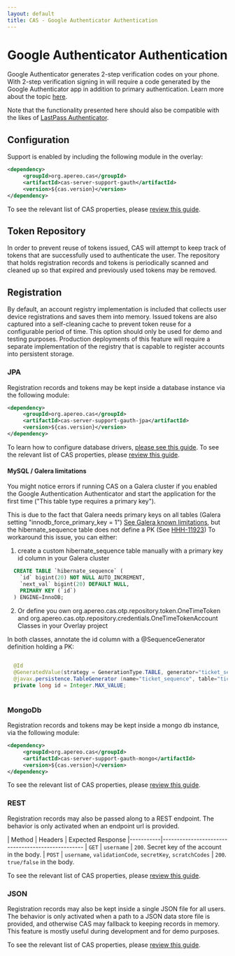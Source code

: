 ```yaml
---
layout: default
title: CAS - Google Authenticator Authentication
---
```


# Google Authenticator Authentication

Google Authenticator generates 2-step verification codes on your phone. With 2-step verification signing in will require a code generated by the Google Authenticator app in addition to primary authentication. Learn more about the topic [here](https://en.wikipedia.org/wiki/Google_Authenticator).

Note that the functionality presented here should also be compatible with the likes of [LastPass Authenticator](https://lastpass.com/auth).

## Configuration

Support is enabled by including the following module in the overlay:

```xml
<dependency>
     <groupId>org.apereo.cas</groupId>
     <artifactId>cas-server-support-gauth</artifactId>
     <version>${cas.version}</version>
</dependency>
```

To see the relevant list of CAS properties, please [review this guide](Configuration-Properties.html#google-authenticator).

## Token Repository

In order to prevent reuse of tokens issued, CAS will attempt to keep track of tokens that are successfully used to authenticate the user.
The repository that holds registration records and tokens is periodically scanned and cleaned up so that expired and previously used tokens
may be removed.

## Registration

By default, an account registry implementation is included that collects user device registrations and saves them into memory.
Issued tokens are also captured into a self-cleaning cache to prevent token reuse for a configurable period of time.
This option should only be used for demo and testing purposes. Production deployments of this feature will require a separate
implementation of the registry that is capable to register accounts into persistent storage.

### JPA

Registration records and tokens may be kept inside a database instance via the following module:

```xml
<dependency>
     <groupId>org.apereo.cas</groupId>
     <artifactId>cas-server-support-gauth-jpa</artifactId>
     <version>${cas.version}</version>
</dependency>
```

To learn how to configure database drivers, [please see this guide](JDBC-Drivers.html).
To see the relevant list of CAS properties, please [review this guide](Configuration-Properties.html#google-authenticator-jpa).

#### MySQL / Galera limitations
You might notice errors if running CAS on a Galera cluster if you enabled the Google Authentication Authenticator and start the application for the first time ("This table type requires a primary key").

This is due to the fact that Galera needs primary keys on all tables (Galera setting "innodb_force_primary_key = 1") [See Galera known limitations](https://mariadb.com/kb/en/mariadb/mariadb-galera-cluster-known-limitations/), 
but the hibernate_sequence table does not define a PK (See [HHH-11923](https://hibernate.atlassian.net/browse/HHH-11923))
To workaround this issue, you can either: 
1. create a custom hibernate_sequence table manually with a primary key id column in your Galera cluster
```sql
  CREATE TABLE `hibernate_sequence` (
    `id` bigint(20) NOT NULL AUTO_INCREMENT,
    `next_val` bigint(20) DEFAULT NULL,
    PRIMARY KEY (`id`)
  ) ENGINE=InnoDB;
```
2. Or define you own org.apereo.cas.otp.repository.token.OneTimeToken and org.apereo.cas.otp.repository.credentials.OneTimeTokenAccount Classes in your Overlay project 
   
In both classes, annotate the id column with a @SequenceGenerator definition holding a PK:
```java
    
  @Id
  @GeneratedValue(strategy = GenerationType.TABLE, generator="ticket_sequence")
  @javax.persistence.TableGenerator (name="ticket_sequence", table="ticket_sequence", pkColumnName = "gen_name", valueColumnName = "next_val", pkColumnValue="gen_name", allocationSize=100)
  private long id = Integer.MAX_VALUE;
    
```
  
### MongoDb

Registration records and tokens may be kept inside a mongo db instance, via the following module:

```xml
<dependency>
     <groupId>org.apereo.cas</groupId>
     <artifactId>cas-server-support-gauth-mongo</artifactId>
     <version>${cas.version}</version>
</dependency>
```

To see the relevant list of CAS properties, please [review this guide](Configuration-Properties.html#google-authenticator-mongodb).

### REST

Registration records may also be passed along to a REST endpoint.
The behavior is only activated when an endpoint url is provided.

| Method    | Headers             | Expected Response
|-----------|--------------------------------------------------
| `GET`     | `username`          | `200`. Secret key of the account in the body.
| `POST`    | `username`, `validationCode`, `secretKey`, `scratchCodes` | `200`. `true/false` in the body.

To see the relevant list of CAS properties, please [review this guide](Configuration-Properties.html#google-authenticator-rest).

### JSON

Registration records may also be kept inside a single JSON file for all users.
The behavior is only activated when a path to a JSON data store file is provided,
and otherwise CAS may fallback to keeping records in memory. This feature is mostly
useful during development and for demo purposes.

To see the relevant list of CAS properties, please [review this guide](Configuration-Properties.html#google-authenticator-json).
